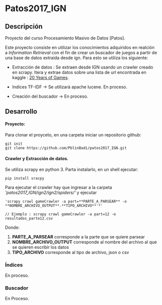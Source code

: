 #  Patos2017_IGN

## Descripción

Proyecto del curso Procesamiento Masivo de Datos [Patos].


 Este proyecto consiste en utilizar los conocimientos adquiridos en realción a *Information Retrieval* con el fin de crear un buscador de juegos a partir de una base de datos extraida desde ign. Para esto se utiliza los siguiente:

- Extracción de datos : Se extraen desde IGN usando un crawler creado en scrapy. Itera y extrae datos sobre una lista de url encontrada en kaggle : [20 Years of Games](https://www.kaggle.com/egrinstein/20-years-of-games).

- Indices TF-IDF -> Se utilizará apache lucene. En proceso.

- Creación del buscador -> En proceso.


## Desarrollo

#### Proyecto:

Para clonar el proyceto, en una carpeta iniciar un repositorio github:

```
git init
git clone https://github.com/PblinBadi/patos2017_IGN.git
```

#### Crawler y Extracción de datos.

Se utiliza scrapy en python 3. Parta instalarlo, en un shell ejecutar:

```
pip install sracpy
```

Para ejecutar el crawler hay que ingresar a la carpeta *'patos2017_IGN/ign2/ign2/spiders/'* y ejecutar


```
'scrapy crawl gameCrawler -a part=**PARTE_A_PARSEAR** -o **NOMBRE_ARCHIVO_OUTPUT**.**TIPO_ARCHIVO**'*'

// Ejemplo : scrapy crawl gameCrawler -a part=12 -o resultados_parte12.csv
```

Donde:

1. **PARTE_A_PARSEAR** corresponde a la parte que se quiere parsear
1. **NOMBRE_ARCHIVO_OUTPUT** corresponde al nombre del archivo al que se quieren escribir los datos
1. **TIPO_ARCHIVO** corresponde al tipo de archivo, json o csv

### Índices

En proceso.

### Buscador

En Proceso.